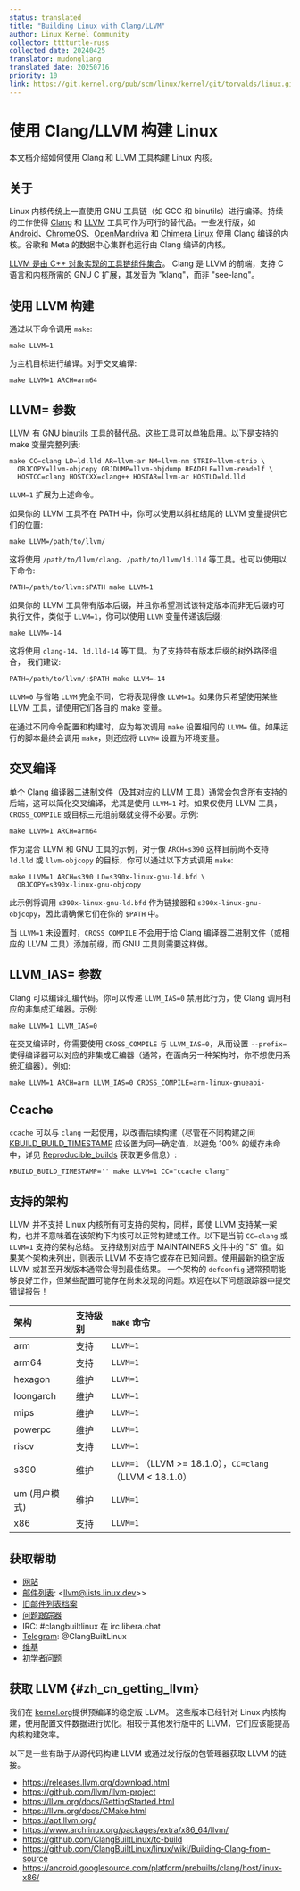 ```yaml
---
status: translated
title: "Building Linux with Clang/LLVM"
author: Linux Kernel Community
collector: tttturtle-russ
collected_date: 20240425
translator: mudongliang
translated_date: 20250716
priority: 10
link: https://git.kernel.org/pub/scm/linux/kernel/git/torvalds/linux.git/tree/Documentation/kbuild/llvm.rst
---
```

# 使用 Clang/LLVM 构建 Linux

本文档介绍如何使用 Clang 和 LLVM 工具构建 Linux 内核。

## 关于

Linux 内核传统上一直使用 GNU 工具链（如 GCC 和 binutils）进行编译。持续的工作使得 [Clang](https://clang.llvm.org/) 和 [LLVM](https://llvm.org/) 工具可作为可行的替代品。一些发行版，如 [Android](https://www.android.com/)、[ChromeOS](https://www.chromium.org/chromium-os)、[OpenMandriva](https://www.openmandriva.org/) 和 [Chimera Linux](https://chimera-linux.org/) 使用 Clang 编译的内核。谷歌和 Meta 的数据中心集群也运行由 Clang 编译的内核。

[LLVM 是由 C++ 对象实现的工具链组件集合](https://www.aosabook.org/en/llvm.html)。 Clang 是 LLVM 的前端，支持 C 语言和内核所需的 GNU C 扩展，其发音为 \"klang\"，而非 \"see-lang\"。

## 使用 LLVM 构建

通过以下命令调用 `make`:

    make LLVM=1

为主机目标进行编译。对于交叉编译:

    make LLVM=1 ARCH=arm64

## LLVM= 参数

LLVM 有 GNU binutils 工具的替代品。这些工具可以单独启用。以下是支持的 make 变量完整列表:

    make CC=clang LD=ld.lld AR=llvm-ar NM=llvm-nm STRIP=llvm-strip \
      OBJCOPY=llvm-objcopy OBJDUMP=llvm-objdump READELF=llvm-readelf \
      HOSTCC=clang HOSTCXX=clang++ HOSTAR=llvm-ar HOSTLD=ld.lld

`LLVM=1` 扩展为上述命令。

如果你的 LLVM 工具不在 PATH 中，你可以使用以斜杠结尾的 LLVM 变量提供它们的位置:

    make LLVM=/path/to/llvm/

这将使用 `/path/to/llvm/clang`、`/path/to/llvm/ld.lld` 等工具。也可以使用以下命令:

    PATH=/path/to/llvm:$PATH make LLVM=1

如果你的 LLVM 工具带有版本后缀，并且你希望测试该特定版本而非无后缀的可执行文件，类似于 `LLVM=1`，你可以使用 `LLVM` 变量传递该后缀:

    make LLVM=-14

这将使用 `clang-14`、`ld.lld-14` 等工具。为了支持带有版本后缀的树外路径组合， 我们建议:

    PATH=/path/to/llvm/:$PATH make LLVM=-14

`LLVM=0` 与省略 `LLVM` 完全不同，它将表现得像 `LLVM=1`。如果你只希望使用某些 LLVM 工具，请使用它们各自的 make 变量。

在通过不同命令配置和构建时，应为每次调用 `make` 设置相同的 `LLVM=` 值。如果运行的脚本最终会调用 `make`，则还应将 `LLVM=` 设置为环境变量。

## 交叉编译

单个 Clang 编译器二进制文件（及其对应的 LLVM 工具）通常会包含所有支持的后端，这可以简化交叉编译，尤其是使用 `LLVM=1` 时。如果仅使用 LLVM 工具，`CROSS_COMPILE` 或目标三元组前缀就变得不必要。示例:

    make LLVM=1 ARCH=arm64

作为混合 LLVM 和 GNU 工具的示例，对于像 `ARCH=s390` 这样目前尚不支持 `ld.lld` 或 `llvm-objcopy` 的目标，你可以通过以下方式调用 `make`:

    make LLVM=1 ARCH=s390 LD=s390x-linux-gnu-ld.bfd \
      OBJCOPY=s390x-linux-gnu-objcopy

此示例将调用 `s390x-linux-gnu-ld.bfd` 作为链接器和 `s390x-linux-gnu-objcopy`，因此请确保它们在你的 `$PATH` 中。

当 `LLVM=1` 未设置时，`CROSS_COMPILE` 不会用于给 Clang 编译器二进制文件（或相应的 LLVM 工具）添加前缀，而 GNU 工具则需要这样做。

## LLVM_IAS= 参数

Clang 可以编译汇编代码。你可以传递 `LLVM_IAS=0` 禁用此行为，使 Clang 调用相应的非集成汇编器。示例:

    make LLVM=1 LLVM_IAS=0

在交叉编译时，你需要使用 `CROSS_COMPILE` 与 `LLVM_IAS=0`，从而设置 `--prefix=` 使得编译器可以对应的非集成汇编器（通常，在面向另一种架构时，你不想使用系统汇编器）。例如:

    make LLVM=1 ARCH=arm LLVM_IAS=0 CROSS_COMPILE=arm-linux-gnueabi-

## Ccache

`ccache` 可以与 `clang` 一起使用，以改善后续构建（尽管在不同构建之间 [KBUILD_BUILD_TIMESTAMP](kbuild.html#kbuild-build-timestamp) 应设置为同一确定值，以避免 100% 的缓存未命中，详见 [Reproducible_builds](reproducible-builds.html#timestamps) 获取更多信息）:

    KBUILD_BUILD_TIMESTAMP='' make LLVM=1 CC="ccache clang"

## 支持的架构

LLVM 并不支持 Linux 内核所有可支持的架构，同样，即使 LLVM 支持某一架构，也并不意味着在该架构下内核可以正常构建或工作。以下是当前 `CC=clang` 或 `LLVM=1` 支持的架构总结。 支持级别对应于 MAINTAINERS 文件中的 \"S\" 值。如果某个架构未列出，则表示 LLVM 不支持它或存在已知问题。使用最新的稳定版 LLVM 或甚至开发版本通常会得到最佳结果。
一个架构的 `defconfig` 通常预期能够良好工作，但某些配置可能存在尚未发现的问题。欢迎在以下问题跟踪器中提交错误报告！

| 架构 | 支持级别 | `make` 命令 |
| :--- | :--- | :--- |
| arm | 支持 | `LLVM=1` |
| arm64 | 支持 | `LLVM=1` |
| hexagon | 维护 | `LLVM=1` |
| loongarch | 维护 | `LLVM=1` |
| mips | 维护 | `LLVM=1` |
| powerpc | 维护 | `LLVM=1` |
| riscv | 支持 | `LLVM=1` |
| s390 | 维护 | `LLVM=1` （LLVM >= 18.1.0），`CC=clang` （LLVM < 18.1.0） |
| um (用户模式) | 维护 | `LLVM=1` |
| x86 | 支持 | `LLVM=1` |

## 获取帮助

-   [网站](https://clangbuiltlinux.github.io/)
-   [邮件列表](https://lore.kernel.org/llvm/):
    \<llvm@lists.linux.dev>\>
-   [旧邮件列表档案](https://groups.google.com/g/clang-built-linux)
-   [问题跟踪器](https://github.com/ClangBuiltLinux/linux/issues)
-   IRC: #clangbuiltlinux 在 irc.libera.chat
-   [Telegram](https://t.me/ClangBuiltLinux): \@ClangBuiltLinux
-   [维基](https://github.com/ClangBuiltLinux/linux/wiki)
-   [初学者问题](https://github.com/ClangBuiltLinux/linux/issues?q=is%3Aopen+is%3Aissue+label%3A%22good+first+issue%22)

## 获取 LLVM {#zh_cn_getting_llvm}

我们在 [kernel.org](https://kernel.org/pub/tools/llvm/)提供预编译的稳定版 LLVM。 这些版本已经针对 Linux 内核构建，使用配置文件数据进行优化。相较于其他发行版中的 LLVM，它们应该能提高内核构建效率。

以下是一些有助于从源代码构建 LLVM 或通过发行版的包管理器获取 LLVM 的链接。

-   <https://releases.llvm.org/download.html>
-   <https://github.com/llvm/llvm-project>
-   <https://llvm.org/docs/GettingStarted.html>
-   <https://llvm.org/docs/CMake.html>
-   <https://apt.llvm.org/>
-   <https://www.archlinux.org/packages/extra/x86_64/llvm/>
-   <https://github.com/ClangBuiltLinux/tc-build>
-   <https://github.com/ClangBuiltLinux/linux/wiki/Building-Clang-from-source>
-   <https://android.googlesource.com/platform/prebuilts/clang/host/linux-x86/>
